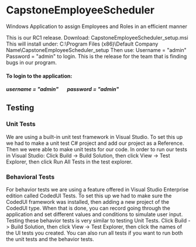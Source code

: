 # CapstoneEmployeeScheduler
Windows Application to assign Employees and Roles in an efficient manner

This is our RC1 release. Download:
CapstoneEmployeeScheduler_setup.msi
This will install under:
C:\Program Files (x86)\Default Company Name\CapstoneEmployeeScheduler_setup
Then use:
Username = "admin" Password = "admin"
to login. This is the release for the team that is finding bugs in our program.
#### To login to the application: 
##### username = "admin" &nbsp;&nbsp;&nbsp;&nbsp;&nbsp; password = "admin" 



## Testing
### Unit Tests
We are using a built-in unit test framework in Visual Studio. To set this up we had to make a unit test C# project and add our project as a Reference. Then we were able to make unit tests for our code. In order to run our tests in Visual Studio: Click Build -> Build Solution, then click View -> Test Explorer, then click Run All Tests in the test explorer.

### Behavioral Tests

For behavior tests we are using a feature offered in Visual Studio Enterprise edition called CodedUI Tests. To set this up we had to make sure the CodedUI framework was installed, then adding a new project of the CodedUI type. When that is done, you can record going through the application and set different values and conditions to simulate user input. Testing these behavior tests is very similar to testing Unit Tests. Click Build -> Build Solution, then click View -> Test Explorer, then click the names of the UI tests you created. You can also run all tests if you want to run both the unit tests and the behavior tests.

